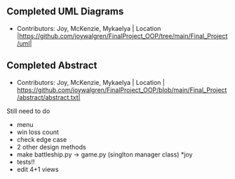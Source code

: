 ## Completed UML Diagrams
  - Contributors: Joy, McKenzie, Mykaelya
  | Location |https://github.com/joywalgren/FinalProject_OOP/tree/main/Final_Project/uml|
## Completed Abstract
  - Contributors: Joy, McKenzie, Mykaelya
  | Location | https://github.com/joywalgren/FinalProject_OOP/blob/main/Final_Project/abstract/abstract.txt|




Still need to do
- menu
- win loss count
- check edge case 
- 2 other design methods
- make battleship.py -> game.py (singlton manager class) *joy
- tests!!
- edit 4+1 views
